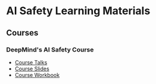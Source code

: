 # AI Safety Learning Materials

## Courses

### DeepMind's AI Safety Course
- [Course Talks](https://www.youtube.com/playlist?list=PLw9kjlF6lD5UqaZvMTbhJB8sV-yuXu5eW)
- [Course Slides](https://docs.google.com/presentation/d/1zJU3Hx5zEV3JRZFhsMWG7GOk5PqXgMGBQNdamTAeZ-k/edit?pli=1#slide=id.p1)
- [Course Workbook](https://docs.google.com/presentation/d/1QSDLCK6w7bZPVBetYFnAg_Qstd_oae57B9Sc9vzD3ak/edit#slide=id.p1)